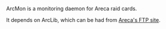 
ArcMon is a monitoring daemon for Areca raid cards.

It depends on ArcLib, which can be had from [Areca's FTP site][arclib].

[arclib]: ftp://ftp.areca.com.tw/RaidCards/AP_Drivers/API/
